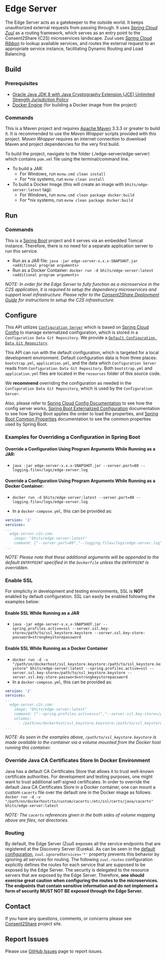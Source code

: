# Edge Server

The Edge Server acts as a gatekeeper to the outside world. It keeps unauthorized external requests from passing through. It uses *[Spring Cloud Zuul](https://spring.io/guides/gs/routing-and-filtering/)* as a routing framework, which serves as an entry point to the Consent2Share (C2S) microservices landscape. Zuul uses *[Spring Cloud Ribbon](https://spring.io/guides/gs/client-side-load-balancing/)* to lookup available services, and routes the external request to an appropriate service instance, facilitating Dynamic Routing and Load Balancing.

## Build

### Prerequisites

+ [Oracle Java JDK 8 with Java Cryptography Extension (JCE) Unlimited Strength Jurisdiction Policy](http://www.oracle.com/technetwork/java/javase/downloads/index.html)
+ [Docker Engine](https://docs.docker.com/engine/installation/) (for building a Docker image from the project)

### Commands

This is a Maven project and requires [Apache Maven](https://maven.apache.org/) 3.3.3 or greater to build it. It is recommended to use the *Maven Wrapper* scripts provided with this project. *Maven Wrapper* requires an internet connection to download Maven and project dependencies for the very first build.

To build the project, navigate to the folder (./edge-server/edge-server) which contains `pom.xml` file using the terminal/command line.

+ To build a JAR:
    + For Windows, run `mvnw.cmd clean install`
    + For *nix systems, run `mvnw clean install`
+ To build a Docker Image (this will create an image with `bhits/edge-server:latest` tag):
    + For Windows, run `mvnw.cmd clean package docker:build`
    + For *nix systems, run `mvnw clean package docker:build`

## Run

### Commands

This is a [Spring Boot](https://projects.spring.io/spring-boot/) project and it serves via an embedded Tomcat instance. Therefore, there is no need for a separate application server to run this service.
+ Run as a JAR file: `java -jar edge-server-x.x.x-SNAPSHOT.jar <additional program arguments>`
+ Run as a Docker Container: `docker run -d bhits/edge-server:latest <additional program arguments>`

*NOTE: In order for the Edge Server to fully function as a microservice in the C2S application, it is required to setup the dependency microservices and support level infrastructure. Please refer to the [Consent2Share Deployment Guide](https://github.com/bhits/consent2share/releases/download/2.1.0/c2s-deployment-guide.pdf) for instructions to setup the C2S infrastructure.*

## Configure

This API utilizes [`Configuration Server`](https://github.com/bhits/config-server) which is based on [Spring Cloud Config](https://github.com/spring-cloud/spring-cloud-config) to manage externalized configuration, which is stored in a `Configuration Data Git Repository`. We provide a [`Default Configuration Data Git Repository`]( https://github.com/bhits/c2s-config-data).

This API can run with the default configuration, which is targeted for a local development environment. Default configuration data is from three places: `bootstrap.yml`, `application.yml`, and the data which `Configuration Server` reads from `Configuration Data Git Repository`. Both `bootstrap.yml` and `application.yml` files are located in the `resources` folder of this source code.
  		  
We **recommend** overriding the configuration as needed in the `Configuration Data Git Repository`, which is used by the `Configuration Server`.
  		  
Also, please refer to [Spring Cloud Config Documentation](https://cloud.spring.io/spring-cloud-config/spring-cloud-config.html) to see how the config server works, [Spring Boot Externalized Configuration](http://docs.spring.io/spring-boot/docs/current/reference/html/boot-features-external-config.html) documentation to see how Spring Boot applies the order to load the properties, and [Spring Boot Common Properties](http://docs.spring.io/spring-boot/docs/current/reference/html/common-application-properties.html) documentation to see the common properties used by Spring Boot.

### Examples for Overriding a Configuration in Spring Boot

#### Override a Configuration Using Program Arguments While Running as a JAR:

+ `java -jar edge-server-x.x.x-SNAPSHOT.jar --server.port=80 --logging.file=/logs/edge-server.log`

#### Override a Configuration Using Program Arguments While Running as a Docker Container:

+ `docker run -d bhits/edge-server:latest --server.port=80 --logging.file=/logs/edge-server.log`

+ In a `docker-compose.yml`, this can be provided as:
```yml
version: '2'
services:
...
  edge-server.c2s.com:
    image: "bhits/edge-server:latest"
    command: ["--server.port=80","--logging.file=/logs/edge-server.log"]
...
```
*NOTE: Please note that these additional arguments will be appended to the default `ENTRYPOINT` specified in the `Dockerfile` unless the `ENTRYPOINT` is overridden.*

### Enable SSL

For simplicity in development and testing environments, SSL is **NOT** enabled by default configuration. SSL can easily be enabled following the examples below:

#### Enable SSL While Running as a JAR

+ `java -jar edge-server-x.x.x-SNAPSHOT.jar --spring.profiles.active=ssl --server.ssl.key-store=/path/to/ssl_keystore.keystore --server.ssl.key-store-password=strongkeystorepassword`

#### Enable SSL While Running as a Docker Container

+ `docker run -d -v "/path/on/dockerhost/ssl_keystore.keystore:/path/to/ssl_keystore.keystore" bhits/edge-server:latest --spring.profiles.active=ssl --server.ssl.key-store=/path/to/ssl_keystore.keystore --server.ssl.key-store-password=strongkeystorepassword`
+ In a `docker-compose.yml`, this can be provided as:
```yml
version: '2'
services:
...
  edge-server.c2s.com:
    image: "bhits/edge-server:latest"
    command: ["--spring.profiles.active=ssl","--server.ssl.key-store=/path/to/ssl_keystore.keystore", "--server.ssl.key-store-password=strongkeystorepassword"]
    volumes:
      - /path/on/dockerhost/ssl_keystore.keystore:/path/to/ssl_keystore.keystore
...
```

*NOTE: As seen in the examples above, `/path/to/ssl_keystore.keystore` is made available to the container via a volume mounted from the Docker host running this container.*

### Override Java CA Certificates Store In Docker Environment

Java has a default CA Certificates Store that allows it to trust well-known certificate authorities. For development and testing purposes, one might want to trust additional self-signed certificates. In order to override the default Java CA Certificates Store in a Docker container, one can mount a custom `cacerts` file over the default one in the Docker image as follows: `docker run -d -v "/path/on/dockerhost/to/custom/cacerts:/etc/ssl/certs/java/cacerts" bhits/edge-server:latest`

*NOTE: The `cacerts` references given in the both sides of volume mapping above are files, not directories.*

### Routing

By default, the Edge Server (Zuul) exposes all the service endpoints that are registered at the Discovery Server (Eureka). As can be seen in the [default configuration](edge-server/src/main/resources/application.yml), `zuul.ignoredServices='*'` property prevents this behavior by ignoring all services for routing. The following `zuul.routes` configuration explicitly defines the routes for each service that are supposed to be exposed by the Edge Server. The security is delegated to the resource servers that are exposed by the Edge Server. Therefore, **one should exercise great caution when configuring the routes to the microservices. The endpoints that contain sensitive information and do not implement a form of security MUST NOT BE exposed through the Edge Server.**

[//]: # (## Documentation)

[//]: # (## Notes)

[//]: # (## Contribute)

## Contact

If you have any questions, comments, or concerns please see [Consent2Share](http://bhits.github.io/consent2share/) project site.

## Report Issues

Please use [GitHub Issues](https://github.com/bhits/edge-server/issues) page to report issues.

[//]: # (License)
